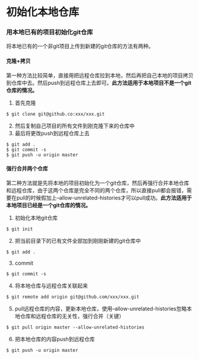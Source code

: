 # 初始化本地仓库
### 用本地已有的项目初始化git仓库
将本地已有的一个非git项目上传到新建的git仓库的方法有两种。
#### 克隆+拷贝
第一种方法比较简单，直接用把远程仓库拉到本地，然后再把自己本地的项目拷贝到仓库中去。然后push到远程仓库上去即可。**此方法适用于本地项目不是一个git仓库的情况。**
1. 首先克隆
```shell
$ git clone git@github.co:xxx/xxx.git
```
2. 然后复制自己项目的所有文件到刚克隆下来的仓库中
3. 最后将更改push到远程仓库上去
```shell
$ git add .
$ git commit -s
$ git push -u origin master
```
#### 强行合并两个仓库
第二种方法就是先将本地的项目初始化为一个git仓库，然后再强行合并本地仓库和远程仓库，由于这两个仓库是完全不同的两个仓库，所以直接pull都会报错，需要在pull的时候假加上–allow-unrelated-histories才可以pull成功。**此方法适用于本地项目已经是一个git仓库的情况。**
1. 初始化本地git仓库
```shell
$ git init
```
2. 把当前目录下的已有文件全部加到刚刚新建的git仓库中
```shell
$ git add .
```
3. commit
```shell
$ git commit -s
```
4. 将本地仓库与远程仓库关联起来
```shell
$ git remote add origin git@github.com/xxx/xxx.git
```
5. pull远程仓库的内容，更新本地仓库，使用–allow-unrelated-histories忽略本地仓库和远程仓库的无关性，强行合并（关键）
```shell
$ git pull origin master --allow-unrelated-histories
```
6. 把本地仓库的内容push到远程仓库
```shell
$ git push -u origin master
```

